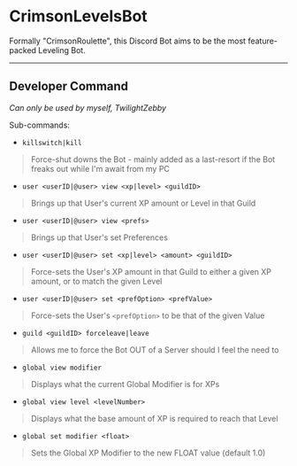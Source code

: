 # CrimsonLevelsBot
Formally "CrimsonRoulette", this Discord Bot aims to be the most feature-packed Leveling Bot.

---

## Developer Command
*Can only be used by myself, TwilightZebby*

Sub-commands:

* `killswitch|kill`
> Force-shut downs the Bot - mainly added as a last-resort if the Bot freaks out while I'm await from my PC

* `user <userID|@user> view <xp|level> <guildID>`
> Brings up that User's current XP amount or Level in that Guild

* `user <userID|@user> view <prefs>`
> Brings up that User's set Preferences

* `user <userID|@user> set <xp|level> <amount> <guildID>`
> Force-sets the User's XP amount in that Guild to either a given XP amount, or to match the given Level

* `user <userID|@user> set <prefOption> <prefValue>`
> Force-sets the User's `<prefOption>` to be that of the given Value

* `guild <guildID> forceleave|leave`
> Allows me to force the Bot OUT of a Server should I feel the need to

* `global view modifier`
> Displays what the current Global Modifier is for XPs

* `global view level <levelNumber>`
> Displays what the base amount of XP is required to reach that Level

* `global set modifier <float>`
> Sets the Global XP Modifier to the new FLOAT value (default 1.0)
